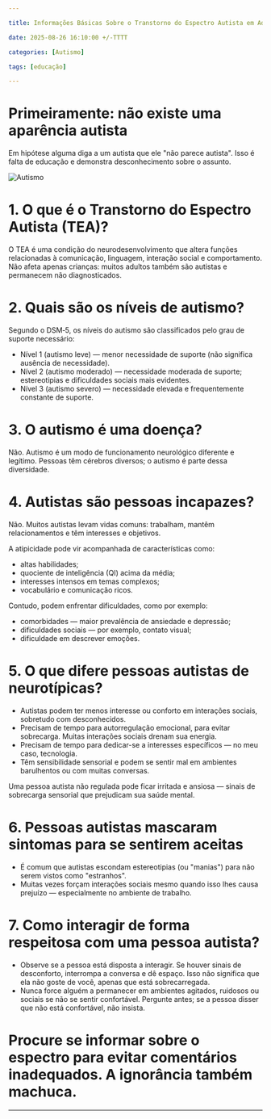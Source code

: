 ```yaml
---

title: Informações Básicas Sobre o Transtorno do Espectro Autista em Adultos

date: 2025-08-26 16:10:00 +/-TTTT

categories: [Autismo]

tags: [educação]

---
```


# Primeiramente: não existe uma aparência autista

Em hipótese alguma diga a um autista que ele "não parece autista". Isso é falta de educação e demonstra desconhecimento sobre o assunto.

![Autismo](https://www.startpage.com/av/proxy-image?piurl=https%3A%2F%2Fwww.pngall.com%2Fwp-content%2Fuploads%2F15%2FAutism-PNG-Photos.png&sp=1756233731Te480c49d642d15f65f72f16fa16a7caf6ab8bbafd317837930662857448b1886)

# 1. O que é o Transtorno do Espectro Autista (TEA)?

O TEA é uma condição do neurodesenvolvimento que altera funções relacionadas à comunicação, linguagem, interação social e comportamento. Não afeta apenas crianças: muitos adultos também são autistas e permanecem não diagnosticados.

# 2. Quais são os níveis de autismo?

Segundo o DSM‑5, os níveis do autismo são classificados pelo grau de suporte necessário:

- Nível 1 (autismo leve) — menor necessidade de suporte (não significa ausência de necessidade).  
- Nível 2 (autismo moderado) — necessidade moderada de suporte; estereotipias e dificuldades sociais mais evidentes.  
- Nível 3 (autismo severo) — necessidade elevada e frequentemente constante de suporte.

# 3. O autismo é uma doença?

Não. Autismo é um modo de funcionamento neurológico diferente e legítimo. Pessoas têm cérebros diversos; o autismo é parte dessa diversidade.

# 4. Autistas são pessoas incapazes?

Não. Muitos autistas levam vidas comuns: trabalham, mantêm relacionamentos e têm interesses e objetivos. 

A atipicidade pode vir acompanhada de características como:

- altas habilidades;
- quociente de inteligência (QI) acima da média;
- interesses intensos em temas complexos;
- vocabulário e comunicação ricos.

Contudo, podem enfrentar dificuldades, como por exemplo:

- comorbidades — maior prevalência de ansiedade e depressão;
- dificuldades sociais — por exemplo, contato visual;
- dificuldade em descrever emoções.

# 5. O que difere pessoas autistas de neurotípicas?

- Autistas podem ter menos interesse ou conforto em interações sociais, sobretudo com desconhecidos.  
- Precisam de tempo para autorregulação emocional, para evitar sobrecarga. Muitas interações sociais drenam sua energia.  
- Precisam de tempo para dedicar-se a interesses específicos — no meu caso, tecnologia.  
- Têm sensibilidade sensorial e podem se sentir mal em ambientes barulhentos ou com muitas conversas.

Uma pessoa autista não regulada pode ficar irritada e ansiosa — sinais de sobrecarga sensorial que prejudicam sua saúde mental.

# 6. Pessoas autistas mascaram sintomas para se sentirem aceitas

- É comum que autistas escondam estereotipias (ou "manias") para não serem vistos como "estranhos".  
- Muitas vezes forçam interações sociais mesmo quando isso lhes causa prejuízo — especialmente no ambiente de trabalho.

# 7. Como interagir de forma respeitosa com uma pessoa autista?

- Observe se a pessoa está disposta a interagir. Se houver sinais de desconforto, interrompa a conversa e dê espaço. Isso não significa que ela não goste de você, apenas que está sobrecarregada.  
- Nunca force alguém a permanecer em ambientes agitados, ruidosos ou sociais se não se sentir confortável. Pergunte antes; se a pessoa disser que não está confortável, não insista.  

# Procure se informar sobre o espectro para evitar comentários inadequados.  A ignorância também machuca. 


 
---
